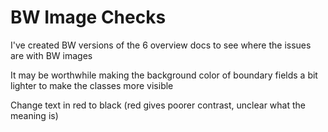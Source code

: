 # BW Image Checks
I've created BW versions of the 6 overview docs to see where the issues are with BW images

It may be worthwhile making the background color of boundary fields a bit lighter to make the classes more visible

Change text in red to black (red gives poorer contrast, unclear what the meaning is)
